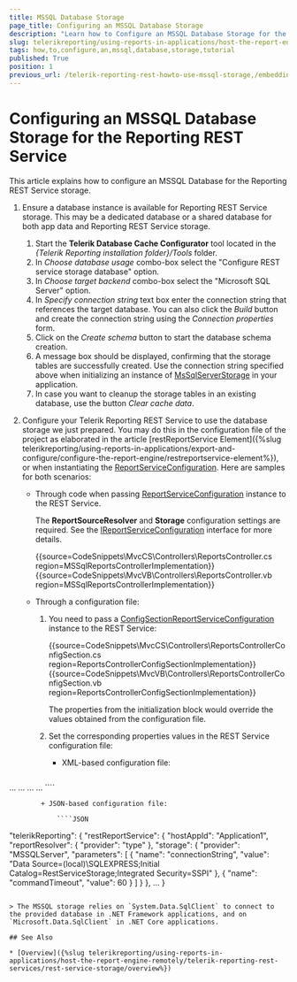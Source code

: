 ```yaml
---
title: MSSQL Database Storage
page_title: Configuring an MSSQL Database Storage
description: "Learn how to Configure an MSSQL Database Storage for the Telerik Reporting REST Service in this Tutorial."
slug: telerikreporting/using-reports-in-applications/host-the-report-engine-remotely/telerik-reporting-rest-services/rest-service-storage/how-to-configure-an-mssql-database-storage
tags: how,to,configure,an,mssql,database,storage,tutorial
published: True
position: 1
previous_url: /telerik-reporting-rest-howto-use-mssql-storage,/embedding-reports/host-the-report-engine-remotely/telerik-reporting-rest-services/rest-service-storage/how-to-configure-an-mssql-database-storage
---
```


# Configuring an MSSQL Database Storage for the Reporting REST Service

This article explains how to configure an MSSQL Database for the Reporting REST Service storage.

1. Ensure a database instance is available for Reporting REST Service storage. This may be a dedicated database or a shared database for both app data and Reporting REST Service storage.

	1. Start the __Telerik Database Cache Configurator__ tool located in the *{Telerik Reporting installation folder}/Tools* folder.
	1. In *Choose database usage* combo-box select the "Configure REST service storage database" option.
	1. In *Choose target backend* combo-box select the "Microsoft SQL Server" option.
	1. In *Specify connection string* text box enter the connection string that references the target database. You can also click the *Build* button and create the connection string using the *Connection properties* form.
	1. Click on the *Create schema* button to start the database schema creation.
	1. A message box should be displayed, confirming that the storage tables are successfully created. Use the connection string specified above when initializing an instance of [MsSqlServerStorage](/api/Telerik.Reporting.Cache.MsSqlServerStorage) in your application.
	1. In case you want to cleanup the storage tables in an existing database, use the button *Clear cache data*.

1. Configure your Telerik Reporting REST Service to use the database storage we just prepared. You may do this in the configuration file of the project as elaborated in the article [restReportService Element]({%slug telerikreporting/using-reports-in-applications/export-and-configure/configure-the-report-engine/restreportservice-element%}), or when instantiating the [ReportServiceConfiguration](/api/Telerik.Reporting.Services.ReportServiceConfiguration). Here are samples for both scenarios:

	+ Through code when passing [ReportServiceConfiguration](/api/Telerik.Reporting.Services.ReportServiceConfiguration) instance to the REST Service.

		The __ReportSourceResolver__ and __Storage__ configuration settings are required. See the [IReportServiceConfiguration](/api/Telerik.Reporting.Services.IReportServiceConfiguration) interface for more details.

		{{source=CodeSnippets\MvcCS\Controllers\ReportsController.cs region=MSSqlReportsControllerImplementation}}
		{{source=CodeSnippets\MvcVB\Controllers\ReportsController.vb region=MSSqlReportsControllerImplementation}}


	+ Through a configuration file:

		1. You need to pass a [ConfigSectionReportServiceConfiguration](/api/Telerik.Reporting.Services.ConfigSectionReportServiceConfiguration) instance to the REST Service:

			{{source=CodeSnippets\MvcCS\Controllers\ReportsControllerConfigSection.cs region=ReportsControllerConfigSectionImplementation}}
			{{source=CodeSnippets\MvcVB\Controllers\ReportsControllerConfigSection.vb region=ReportsControllerConfigSectionImplementation}}


			The properties from the initialization block would override the values obtained from the configuration file.

		1. Set the corresponding properties values in the REST Service configuration file:

			+ XML-based configuration file:

				````XML
<configuration>
				...
					<Telerik.Reporting>
						<restReportService hostAppId="Application1" workerCount="4" reportSharingTimeout="10" clientSessionTimeout="10" exceptionsVerbosity="detailed">
							<reportResolver provider="type" />
							<storage provider="MSSQLServer">
							<parameters>
								<parameter name="connectionString" value="Data Source=(local)\SQLEXPRESS;Initial Catalog=RestServiceStorage;Integrated Security=SSPI" />
								<parameter name="commandTimeout" value="60" />
							</parameters>
							</storage>
						...
						</restReportService>
					...
					</Telerik.Reporting>
				...
				</configuration>
````


			+ JSON-based configuration file:

				````JSON
"telerikReporting": {
					"restReportService": {
						"hostAppId": "Application1",
						"reportResolver": {
							"provider": "type"
						},
						"storage": {
							"provider": "MSSQLServer",
							"parameters": [
								{
									"name": "connectionString",
									"value": "Data Source=(local)\SQLEXPRESS;Initial Catalog=RestServiceStorage;Integrated Security=SSPI"
								},
								{
									"name": "commandTimeout",
									"value": 60
								}
							]
						}
					},
				...
				}
````

> The MSSQL storage relies on `System.Data.SqlClient` to connect to the provided database in .NET Framework applications, and on `Microsoft.Data.SqlClient` in .NET Core applications.

## See Also

* [Overview]({%slug telerikreporting/using-reports-in-applications/host-the-report-engine-remotely/telerik-reporting-rest-services/rest-service-storage/overview%})
